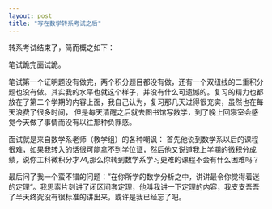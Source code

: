 ```yaml
---
layout: post
title: "写在数学转系考试之后"
---
```


转系考试结束了，简而概之如下：

笔试跪完面试跪。

笔试第一个证明题没有做完，两个积分题目都没有做，还有一个双纽线的二重积分题也没有做。其实我的水平也就这个样子，并没有什么可遗憾的。复习的精力也都放在了第二个学期的内容上面，我自己认为，复习那几天过得很充实，虽然也在每天浪费了很多时间，
但是每天清醒之后就去图书馆写数学，到了晚上回寝室会感觉今天做了事情而没有以往那种负罪感。

面试就是来自数学系老师（教学组）的各种嘲讽： 首先他说到数学系以后的课程很难，如果我转入的话很可能拿不到学位证，然后他又说道我上学期的微积分成绩，说你工科微积分才74,那么你转到数学系学习更难的课程不会有什么困难吗？

<!--more-->

最后问了我一个蛮不错的问题：”在你所学的数学分析之中，讲讲最令你觉得着迷的定理“。我思索片刻讲了闭区间套定理，他叫我讲一下定理的内容，我支支吾吾了半天终究没有很标准的讲出来，或许是我已经忘了吧。


